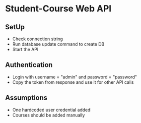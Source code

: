 # Student-Course Web API

## SetUp
- Check connection string
- Run database update command to create DB
- Start the API

## Authentication
- Login with username = "admin" and password = "password"
- Copy the token from response and use it for other API calls

## Assumptions
- One hardcoded user credential added
- Courses should be added manually

